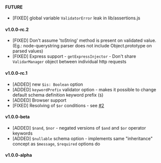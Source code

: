 #### FUTURE

* [FIXED] global variable `ValidatorError` leak in lib/assertions.js

#### v1.0.0-rc.2

* [FIXED] Don't assume 'toString' method is present on validated value. (Eg.: node-querystring parser does not include Object.prototype on parsed values)
* [FIXED] Express support - `getExpressInjector` - Don't share `ValidarManager` object between individual http requests

#### v1.0.0-rc.1

* [ADDED] new `$is: Boolean` option
* [ADDED] `keywordPrefix` validator option - makes it possible to change default schema definition keyword prefix (`$`)
* [ADDED] Browser support
* [FIXED] Resolving of `$or` conditions - see [#2](https://github.com/fogine/json-inspector/issues/2)

#### v1.0.0-beta

* [ADDED] `$nand`, `$nor` - negated versions of `$and` and `$or` operator keywords
* [ADDED] `$nullable` schema option - implements same "inheritance" concept as `$message`, `$required` options do

#### v1.0.0-alpha
